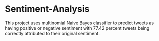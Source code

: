 # Sentiment-Analysis

This project uses multinomial Naive Bayes classifier to predict tweets as having positive or negative sentiment with 77.42 percent tweets being correctly attributed to their original sentiment.
